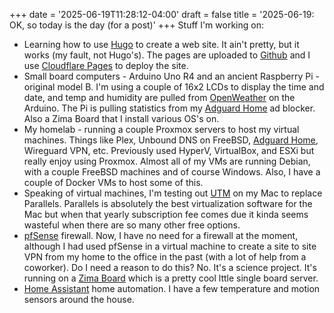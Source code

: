+++
date = '2025-06-19T11:28:12-04:00'
draft = false
title = '2025-06-19: OK, so today is the day (for a post)'
+++
Stuff I'm working on:
* Learning how to use [Hugo](https://gohugo.io/) to create a web site. It ain't pretty, but it works (my fault, not Hugo's). The pages are uploaded to [Github](https://github.com/) and I use [Cloudflare Pages](https://pages.cloudflare.com/) to deploy the site.
* Small board computers - Arduino Uno R4 and an ancient Raspberry Pi - original model B. I'm using a couple of 16x2 LCDs to display the time and date, and temp and humidity are pulled from [OpenWeather](https://openweathermap.org/) on the Arduino. The Pi is pulling statistics from my [Adguard Home](https://adguard.com/en/adguard-home/overview.html) ad blocker. Also a Zima Board that I install various OS's on.
* My homelab - running a couple Proxmox servers to host my virtual machines. Things like Plex, Unbound DNS on FreeBSD, [Adguard Home](https://adguard.com/en/adguard-home/overview.html), Wireguard VPN, etc. Previously used HyperV, VirtualBox, and ESXi but really enjoy using Proxmox. Almost all of my VMs are running Debian, with a couple FreeBSD machines and of course Windows. Also, I have a couple of Docker VMs to host some of this.
* Speaking of virtual machines, I'm testing out [UTM](https://mac.getutm.app/) on my Mac to replace Parallels. Parallels is absolutely the best virtualization software for the Mac but when that yearly subscription fee comes due it kinda seems wasteful when there are so many other free options.
* [pfSense](https://www.pfsense.org/) firewall. Now, I have no need for a firewall at the moment, although I had used pfSense in a virtual machine to create a site to site VPN from my home to the office in the past (with a lot of help from a coworker). Do I need a reason to do this? No. It's a science project. It's running on a [Zima Board](https://www.zimaspace.com/) which is a pretty cool lttle single board server.
* [Home Assistant](https://www.home-assistant.io/) home automation. I have a few temperature and motion sensors around the house. 